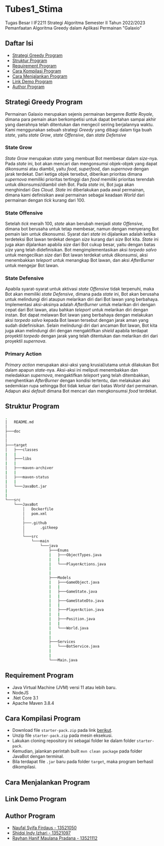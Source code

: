 # Tubes1_Stima
Tugas Besar I IF2211 Strategi Algoritma Semester II Tahun 2022/2023 Pemanfaatan Algoritma Greedy dalam Aplikasi Permainan "Galaxio"

## Daftar Isi
* [Strategi Greedy Program](#strategi-greedy-program)
* [Struktur Program](#struktur-program)
* [Requirement Program](#requirement-program)
* [Cara Kompilasi Program](#cara-kompilasi-program)
* [Cara Menjalankan Program](#cara-menjalankan-program)
* [Link Demo Program](#link-demo-program)
* [Author Program](#author-program)

## Strategi Greedy Program
Permainan Galaxio merupakan sejenis permainan bergenre *Battle Royale*, dimana para pemain akan berkompetisi
untuk dapat bertahan sampai akhir yang daerahnya telah ditentukan dan mengecil seiring berjalannya waktu.
Kami menggunakan sebuah strategi *Greedy* yang dibagi dalam tiga buah *state*, yaitu *state Grow*, 
*state Offensive*, dan *state Defensive*

### State Grow
*State Grow* merupakan *state* yang membuat Bot membesar dalam *size*-nya. Pada *state* ini,
bot akan mencari dan mengonsumsi objek-objek yang dapat dikonsumsi atau diambil, yaitu *food*, 
*superfood*, dan *supernova* dengan jarak terdekat. Dari ketiga objek tersebut, diberikan
prioritas dimana *supernova* memiliki prioritas tertinggi dan *food* memiliki prioritas terendah
untuk dikonsumsi/diambil oleh Bot. Pada *state* ini, Bot juga akan menghindari *Gas Cloud*. *State*
ini diberlakukan pada awal permainan, dimana kami definisikan awal permainan sebagai keadaan *World*
dari permainan dengan *tick* kurang dari 100.

### State Offensive
Setelah *tick* meraih 100, *state* akan berubah menjadi *state Offensive*, dimana bot berusaha untuk
tetap membesar, namun dengan menyerang Bot pemain lain untuk dikonsumsi. Syarat dari *state* ini dijalankan 
adalah ketika terdeteksi Bot lawan terdekat dengan *size* kurang dari *size* Bot kita. *State* ini juga
akan dijalankan apabila *size* dari Bot cukup besar, yaitu dengan batas *size* yang telah didefinisikan.
Bot mengimplementasikan aksi *torpedo salvo* untuk mengecilkan *size* dari Bot lawan terdekat untuk dikonsumsi,
aksi menembakkan *teleport* untuk menangkap Bot lawan, dan aksi *AfterBurner* untuk mengejar
Bot lawan.

### State Defensive
Apabila syarat-syarat untuk aktivasi *state Offensive* tidak terpenuhi, maka Bot akan memiliki *state Defensive*,
dimana pada *state* ini, Bot akan berusaha untuk melindungi diri ataupun melarikan diri dari Bot lawan yang berbahaya.
Implementasi aksi-aksinya adalah *AfterBurner* untuk melarikan diri dengan cepat dari Bot lawan, atau bahkan *teleport*
untuk melarikan diri dengan instan. Bot dapat melawan Bot lawan yang berbahaya dengan melakukan aksi *torpedo salvo*
kepada Bot lawan tersebut dengan jarak aman yang sudah didefinisikan. Selain melindungi diri dari ancaman Bot lawan,
Bot kita juga akan melindungi diri dengan mengaktifkan *shield* apabila terdapat proyektil *torpedo* dengan jarak
yang telah ditentukan dan melarikan diri dari proyektil *supernova*.

### Primary Action
*Primary action* merupakan aksi-aksi yang krusial/utama untuk dilakukan Bot dalam apapun *state*-nya. Aksi-aksi
ini meliputi menembakkan dan meledakkan *supernova*, mengaktifkan *teleport* yang telah ditembakkan, menghentikan
*AfterBurner* dengan kondisi tertentu, dan melakukan aksi sedemikian rupa sehingga Bot tidak keluar dari batas
*World* dari permainan. Adapun aksi *default* dimana Bot mencari dan mengkonsumsi *food* terdekat.


## Struktur Program
```bash
.
│   README.md
│
├───doc
│       
│
├───target
│   ├───classes
|   |
│   ├───libs
|   |
│   ├───maven-archiver
|   |
│   ├───maven-status
|   |
│   └───JavaBot.jar
|
|
└───src
    └───JavaBot
        │   Dockerfile
        │   pom.xml
        │
        ├───.github
        │       .gitkeep
        │
        └───src
            └───main
                └───java
                    ├───Enums
                    |   ├───ObjectTypes.java
                    |   |
                    |   └───PlayerActions.java
                    |
                    |
                    ├───Models
                    |   ├───GameObject.java
                    |   |
                    |   ├───GameState.java
                    |   |
                    |   ├───GameStateDto.java
                    |   |
                    |   ├───PlayerAction.java
                    |   |
                    |   ├───Position.java
                    |   |
                    |   └───World.java
                    |
                    |
                    ├───Services
                    |   └───BotService.java
                    |
                    |   
                    └───Main.java
```

## Requirement Program
* Java Virtual Machine (JVM) versi 11 atau lebih baru.
* NodeJS
* .Net Core 3.1
* Apache Maven 3.8.4

## Cara Kompilasi Program
* Download file `starter-pack.zip` pada link [berikut](https://github.com/EntelectChallenge/2021-Galaxio/releases/tag/2021.3.2).
* Unzip file `starter-pack.zip` pada mesin eksekusi.
* Lakukan cloning repository ini sebagai folder ke dalam folder `starter-pack`.
* Kemudian, jalankan perintah built `mvn clean package` pada folder JavaBot dengan terminal.
* Bila terdapat file `.jar` baru pada folder `target`, maka program berhasil dikompilasi.

## Cara Menjalankan Program

## Link Demo Program


## Author Program
* [Naufal Syifa Firdaus - 13521050](https://github.com/nomsf)
* [Shidqi Indy Izhari - 13521097](https://github.com/shidqizh)
* [Rayhan Hanif Maulana Pradana - 13521112](https://github.com/rayhanp1402)